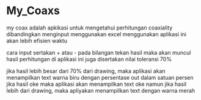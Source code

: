 # My_Coaxs
my coax adalah apkikasi untuk mengetahui perhitungan coaxiality
dibandingkan menginput menggunakan excel menggunakan aplikasi ini akan lebih efisien waktu

cara input sertakan + atau - pada bilangan
tekan hasil maka akan muncul hasil perhitungan
di aplikasi ini juga disertakan nilai toleransi 70%

jika hasil lebih besar dari 70% dari drawing, maka aplikasi akan menampilkan text warna biru dengan persentase out dalam satuan persen
jika hasil oke maka aplikasi akan menampilkan text oke
namun jika hasil lebih dari drawing, maka apliyakan menampilkan text dengan warna merah
